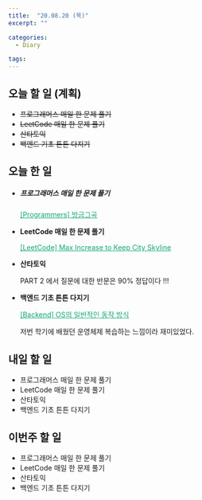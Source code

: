 ```yaml
---
title:  "20.08.20 (목)"
excerpt: ""

categories:
  - Diary

tags:
---
```


## 오늘 할 일 (계획)

- ~~프로그래머스 매일 한 문제 풀기~~
- ~~LeetCode 매일 한 문제 풀기~~
- ~~산타토익~~
- ~~백엔드 기초 튼튼 다지기~~

## 오늘 한 일

- ##### 프로그래머스 매일 한 문제 풀기

  <a href="https://nam-ki-bok.github.io/quiz/Quiz_RecentSong/" style="color:#0FA678">[Programmers] 방금그곡</a>
  
- **LeetCode 매일 한 문제 풀기**

  <a href="https://nam-ki-bok.github.io/leetcode/Leet_Skyline/" style="color:#0FA678">[LeetCode] Max Increase to Keep City Skyline</a>
  
- **산타토익**

  PART 2 에서 질문에 대한 반문은 90% 정답이다 !!!

- **백엔드 기초 튼튼 다지기**

  <a href="https://nam-ki-bok.github.io/backend/Backend_9/" style="color:#0FA678">[Backend] OS의 일반적인 동작 방식</a>

  저번 학기에 배웠던 운영체제 복습하는 느낌이라 재미있었다.

## 내일 할 일

- 프로그래머스 매일 한 문제 풀기
- LeetCode 매일 한 문제 풀기
- 산타토익
- 백엔드 기초 튼튼 다지기

## 이번주 할 일

- 프로그래머스 매일 한 문제 풀기
- LeetCode 매일 한 문제 풀기
- 산타토익
- 백엔드 기초 튼튼 다지기
